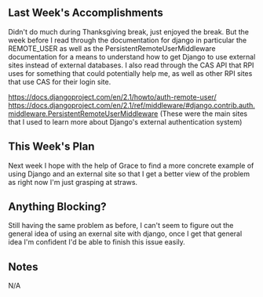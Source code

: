 ## Last Week's Accomplishments

Didn't do much during Thanksgiving break, just enjoyed the break. But the week before I read through the documentation for django in particular the REMOTE_USER as well as the PersistentRemoteUserMiddleware documentation for a means to understand how to get Django to use external sites instead of external databases. I also read through the CAS API that RPI uses for something that could potentially help me, as well as other RPI sites that use CAS for their login site.

https://docs.djangoproject.com/en/2.1/howto/auth-remote-user/
https://docs.djangoproject.com/en/2.1/ref/middleware/#django.contrib.auth.middleware.PersistentRemoteUserMiddleware
(These were the main sites that I used to learn more about Django's external authentication system)

## This Week's Plan

Next week I hope with the help of Grace to find a more concrete example of using Django and an external site so that I get a better view of the problem as right now I'm just grasping at straws.

## Anything Blocking?

Still having the same problem as before, I can't seem to figure out the general idea of using an exernal site with django, once I get that general idea I'm confident I'd be able to finish this issue easily.

## Notes

N/A
